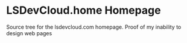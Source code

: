 # LSDevCloud.home Homepage

Source tree for the lsdevcloud.com homepage.
Proof of my inability to design web pages